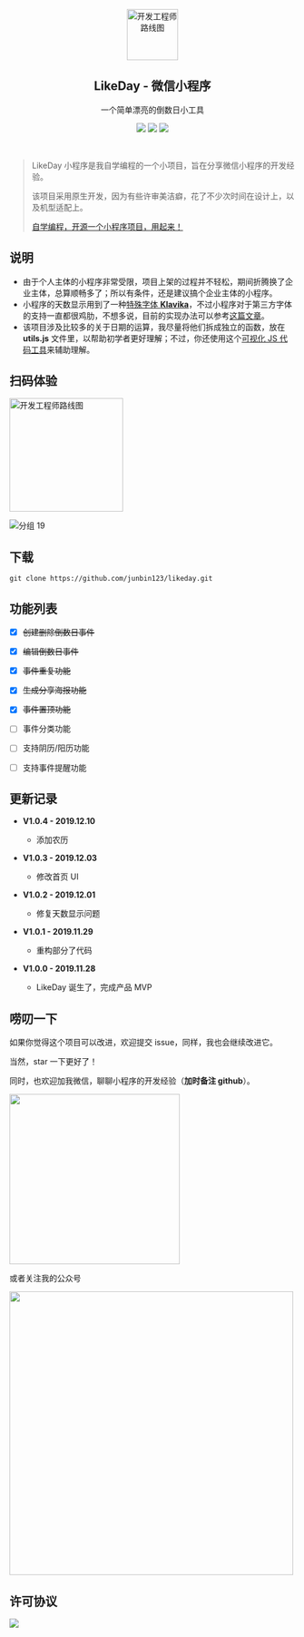 <p align="center">
  <a href="https://github.com/junbin123/likeday">
    <img src="https://tva1.sinaimg.cn/large/006tNbRwgy1g9fb9gu5yej30dw0dwwfr.jpg" alt="开发工程师路线图" width="90" height="90">
  </a>
  <h2 align="center">LikeDay - 微信小程序</h2>
  <p align="center">一个简单漂亮的倒数日小工具</p>
  <p align="center">
    <a href="https://github.com/junbin123/likeday"><img src="https://img.shields.io/badge/version-v1.0.2-blue"/></a>
    <a href="https://weibo.com/u/6208092799"><img src="https://img.shields.io/badge/weibo-%40%E4%BC%8D%E5%90%8C%E5%AD%A6%E5%91%80-red"/></a>
    <a href="https://github.com/junbin123/likeday"><img src="https://img.shields.io/badge/%E5%BE%AE%E4%BF%A1-abcmeego-green"/></a>


​    

> LikeDay 小程序是我自学编程的一个小项目，旨在分享微信小程序的开发经验。
>
> 该项目采用原生开发，因为有些许审美洁癖，花了不少次时间在设计上，以及机型适配上。
>
> [自学编程，开源一个小程序项目，用起来！](https://mp.weixin.qq.com/s/A41sOWb4Vm-rgBTvFFzw4Q)

## 说明

- 由于个人主体的小程序非常受限，项目上架的过程并不轻松，期间折腾换了企业主体，总算顺畅多了；所以有条件，还是建议搞个企业主体的小程序。
- 小程序的天数显示用到了一种[特殊字体 **Klavika**](https://github.com/junbin123/hello-world/blob/master/KlavikaMedium-Italic.ttf)，不过小程序对于第三方字体的支持一直都很鸡肋，不想多说，目前的实现办法可以参考[这篇文章](https://juejin.im/post/5cd0402bf265da038932a88e)。
- 该项目涉及比较多的关于日期的运算，我尽量将他们拆成独立的函数，放在 **utils.js** 文件里，以帮助初学者更好理解；不过，你还使用这个[可视化 JS 代码工具](https://bogdan-lyashenko.github.io/js-code-to-svg-flowchart/docs/live-editor/index.html)来辅助理解。



## 扫码体验



<img src="https://tva1.sinaimg.cn/large/006tNbRwgy1g9fb2981etj309k09k400.jpg" alt="开发工程师路线图" width="200" height="200">





![分组 19](https://tva1.sinaimg.cn/large/006tNbRwgy1g9fbf8a4vej30m90c8jut.jpg)



## 下载

```
git clone https://github.com/junbin123/likeday.git
```



## 功能列表

- [x] ~~创建删除倒数日事件~~
- [x] ~~编辑倒数日事件~~
- [x] ~~事件重复功能~~
- [x] ~~生成分享海报功能~~
- [x] ~~事件置顶功能~~
- [ ] 事件分类功能
- [ ] 支持阴历/阳历功能
- [ ] 支持事件提醒功能



## 更新记录

- **V1.0.4 - 2019.12.10**
  - 添加农历

- **V1.0.3 - 2019.12.03**
  - 修改首页 UI

- **V1.0.2 - 2019.12.01**
  - 修复天数显示问题

- **V1.0.1 - 2019.11.29**
  -  重构部分了代码
- **V1.0.0 - 2019.11.28**
  - LikeDay 诞生了，完成产品 MVP



## 唠叨一下

如果你觉得这个项目可以改进，欢迎提交 issue，同样，我也会继续改进它。

当然，star 一下更好了！

同时，也欢迎加我微信，聊聊小程序的开发经验（**加时备注 github**）。

<img src="https://tva1.sinaimg.cn/large/006tNbRwgy1g9fc5ajslyj30u0136aca.jpg" width="300"/>

或者关注我的公众号

<img src="https://tva1.sinaimg.cn/large/006tNbRwgy1g9fc8b9wy3j30nc0bu3zc.jpg" width="500"/>



## 许可协议

 <a href="http://www.apache.org/licenses/"><img src="https://img.shields.io/badge/license-Apache%202.0-blue"/></a>
